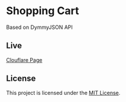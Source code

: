 # Shopping Cart
Based on DymmyJSON API

## Live
[Clouflare Page](https://shopxp.pages.dev/)


## License
This project is licensed under the [MIT License](LICENSE).
